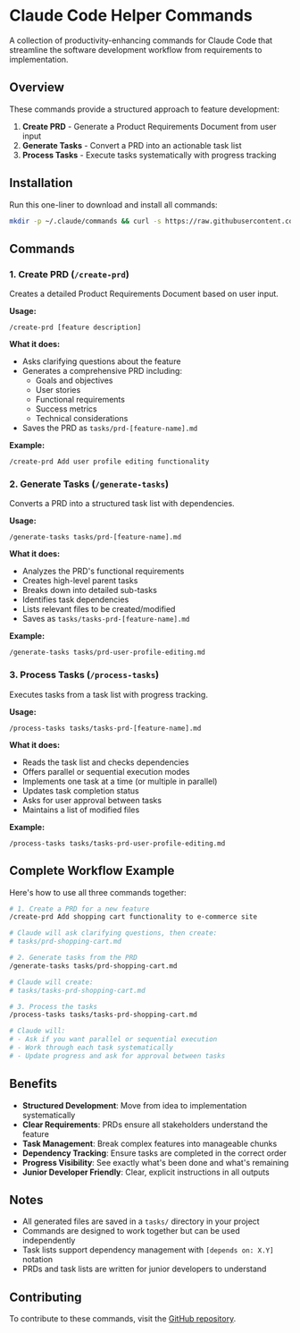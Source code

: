 # Claude Code Helper Commands

A collection of productivity-enhancing commands for Claude Code that streamline the software development workflow from requirements to implementation.

## Overview

These commands provide a structured approach to feature development:
1. **Create PRD** - Generate a Product Requirements Document from user input
2. **Generate Tasks** - Convert a PRD into an actionable task list
3. **Process Tasks** - Execute tasks systematically with progress tracking

## Installation

Run this one-liner to download and install all commands:

```bash
mkdir -p ~/.claude/commands && curl -s https://raw.githubusercontent.com/niekcandaele/claude-helpers/master/commands/{create-prd.md,generate-tasks.md,process-tasks.md} -o ~/.claude/commands/#1
```

## Commands

### 1. Create PRD (`/create-prd`)

Creates a detailed Product Requirements Document based on user input.

**Usage:**
```
/create-prd [feature description]
```

**What it does:**
- Asks clarifying questions about the feature
- Generates a comprehensive PRD including:
  - Goals and objectives
  - User stories
  - Functional requirements
  - Success metrics
  - Technical considerations
- Saves the PRD as `tasks/prd-[feature-name].md`

**Example:**
```
/create-prd Add user profile editing functionality
```

### 2. Generate Tasks (`/generate-tasks`)

Converts a PRD into a structured task list with dependencies.

**Usage:**
```
/generate-tasks tasks/prd-[feature-name].md
```

**What it does:**
- Analyzes the PRD's functional requirements
- Creates high-level parent tasks
- Breaks down into detailed sub-tasks
- Identifies task dependencies
- Lists relevant files to be created/modified
- Saves as `tasks/tasks-prd-[feature-name].md`

**Example:**
```
/generate-tasks tasks/prd-user-profile-editing.md
```

### 3. Process Tasks (`/process-tasks`)

Executes tasks from a task list with progress tracking.

**Usage:**
```
/process-tasks tasks/tasks-prd-[feature-name].md
```

**What it does:**
- Reads the task list and checks dependencies
- Offers parallel or sequential execution modes
- Implements one task at a time (or multiple in parallel)
- Updates task completion status
- Asks for user approval between tasks
- Maintains a list of modified files

**Example:**
```
/process-tasks tasks/tasks-prd-user-profile-editing.md
```

## Complete Workflow Example

Here's how to use all three commands together:

```bash
# 1. Create a PRD for a new feature
/create-prd Add shopping cart functionality to e-commerce site

# Claude will ask clarifying questions, then create:
# tasks/prd-shopping-cart.md

# 2. Generate tasks from the PRD
/generate-tasks tasks/prd-shopping-cart.md

# Claude will create:
# tasks/tasks-prd-shopping-cart.md

# 3. Process the tasks
/process-tasks tasks/tasks-prd-shopping-cart.md

# Claude will:
# - Ask if you want parallel or sequential execution
# - Work through each task systematically
# - Update progress and ask for approval between tasks
```

## Benefits

- **Structured Development**: Move from idea to implementation systematically
- **Clear Requirements**: PRDs ensure all stakeholders understand the feature
- **Task Management**: Break complex features into manageable chunks
- **Dependency Tracking**: Ensure tasks are completed in the correct order
- **Progress Visibility**: See exactly what's been done and what's remaining
- **Junior Developer Friendly**: Clear, explicit instructions in all outputs

## Notes

- All generated files are saved in a `tasks/` directory in your project
- Commands are designed to work together but can be used independently
- Task lists support dependency management with `[depends on: X.Y]` notation
- PRDs and task lists are written for junior developers to understand

## Contributing

To contribute to these commands, visit the [GitHub repository](https://github.com/niekcandaele/claude-helpers).